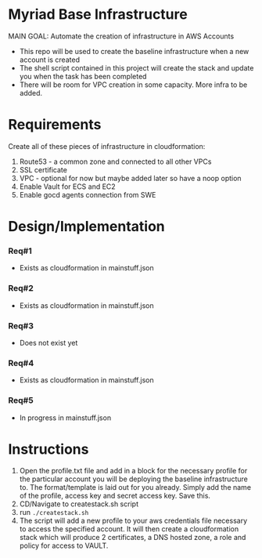 # Myriad Base Infrastructure 
MAIN GOAL: Automate the creation of infrastructure in AWS Accounts

- This repo will be used to create the baseline infrastructure when a new account is created
- The shell script contained in this project will create the stack and update you when the task has been completed
- There will be room for VPC creation in some capacity. More infra to be added. 

# Requirements
Create all of these pieces of infrastructure in cloudformation:

1. Route53 - a common zone and connected to all other VPCs 
2. SSL certificate 
3. VPC - optional for now but maybe added later so have a noop option
4. Enable Vault for ECS and EC2
5. Enable gocd agents connection from SWE


# Design/Implementation
### Req#1 
- Exists as cloudformation in mainstuff.json

### Req#2
- Exists as cloudformation in mainstuff.json 

### Req#3
- Does not exist yet

### Req#4
- Exists as cloudformation in mainstuff.json

### Req#5
- In progress in mainstuff.json

# Instructions

1. Open the profile.txt file and add in a block for the necessary profile 
for the particular account you will be deploying the baseline infrastructure to. The format/template is laid out for you already. Simply add the name of the profile, access key and secret access key. Save this.
2. CD/Navigate to createstack.sh script
3. run `./createstack.sh`
4. The script will add a new profile to your aws credentials file necessary to access the specified account. It will then create a cloudformation stack which will produce 2 certificates, a DNS hosted zone, a role and policy for access to VAULT. 

